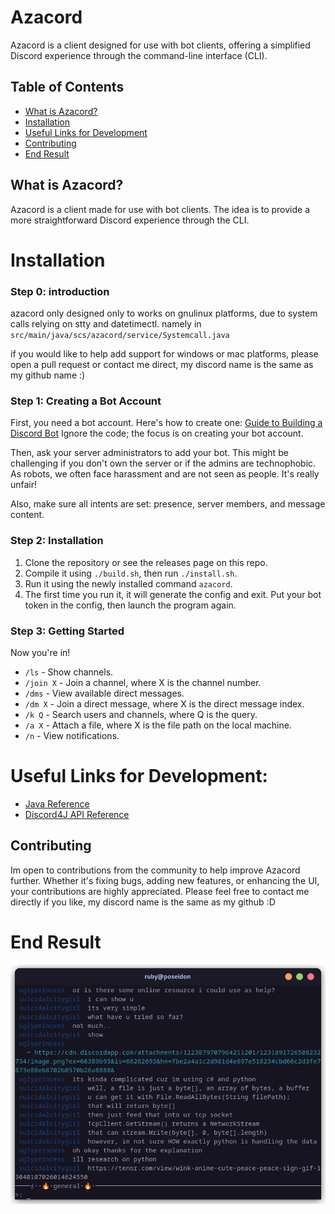 # Azacord

Azacord is a client designed for use with bot clients, offering a simplified Discord experience through the command-line interface (CLI).

## Table of Contents
- [What is Azacord?](#what-is-azacord)
- [Installation](#installation)
- [Useful Links for Development](#useful-links-for-development)
- [Contributing](#contributing)
- [End Result](#end-result)

## What is Azacord?

Azacord is a client made for use with bot clients. The idea is to provide a more straightforward Discord experience through the CLI.

# Installation

### Step 0: introduction

azacord only designed only to  works on gnulinux platforms, due to system calls relying on stty and datetimectl. namely in `src/main/java/scs/azacord/service/Systemcall.java`

if you would like to help add support for windows or mac platforms, please open a pull request or contact me direct, my discord name is the same as my github name :)

### Step 1: Creating a Bot Account

First, you need a bot account. Here's how to create one:
[Guide to Building a Discord Bot](https://autocode.com/guides/how-to-build-a-discord-bot/)
Ignore the code; the focus is on creating your bot account.

Then, ask your server administrators to add your bot. This might be challenging if you don't own the server or if the admins are technophobic. As robots, we often face harassment and are not seen as people. It's really unfair!

Also, make sure all intents are set: presence, server members, and message content.

### Step 2: Installation

1. Clone the repository or see the releases page on this repo.
2. Compile it using `./build.sh`, then run `./install.sh`.
3. Run it using the newly installed command `azacord`.
4. The first time you run it, it will generate the config and exit. Put your bot token in the config, then launch the program again.

### Step 3: Getting Started

Now you're in!

- `/ls` - Show channels.
- `/join X` - Join a channel, where X is the channel number.
- `/dms` - View available direct messages.
- `/dm X` - Join a direct message, where X is the direct message index.
- `/k Q` - Search users and channels, where Q is the query.
- `/a X` - Attach a file, where X is the file path on the local machine.
- `/n` - View notifications.

# Useful Links for Development:

- [Java Reference](https://docs.oracle.com/en/java/javase/11/docs/api/java.base/java/lang/System.html)
- [Discord4J API Reference](https://javadoc.io/static/com.discord4j/discord4j-core/3.2.0/discord4j/core/GatewayDiscordClient.html)

## Contributing

Im open to contributions from the community to help improve Azacord further. Whether it's fixing bugs, adding new features, or enhancing the UI, your contributions are highly appreciated. Please feel free to contact me directly if you like, my discord name is the same as my github :D

# End Result

![Azacord End Result](images/image0.png)
